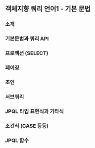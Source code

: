 ## 객체지향 쿼리 언어1 - 기본 문법

### 소개

### 기본문법과 쿼리 API

### 프로젝션 (SELECT)

### 페이징

### 조인

### 서브쿼리

### JPQL 타입 표현식과 기타식

### 조건식 (CASE 등등)

### JPQL 함수
